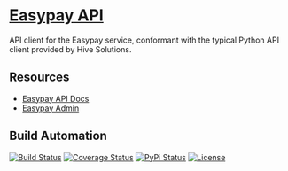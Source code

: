 # [Easypay API](http://easypay-api.hive.pt)

API client for the Easypay service, conformant with the typical Python API client provided by Hive Solutions.

## Resources

- [Easypay API Docs](https://docs.easypay.pt/)
- [Easypay Admin](https://id.easypay.pt/)

## Build Automation

[![Build Status](https://github.com/hivesolutions/easypay-api/workflows/Main%20Workflow/badge.svg)](https://github.com/hivesolutions/easypay-api/actions)
[![Coverage Status](https://coveralls.io/repos/hivesolutions/easypay-api/badge.svg?branch=master)](https://coveralls.io/r/hivesolutions/easypay-api?branch=master)
[![PyPi Status](https://img.shields.io/pypi/v/easypay-api.svg)](https://pypi.python.org/pypi/easypay-api)
[![License](https://img.shields.io/badge/license-Apache%202.0-blue.svg)](https://www.apache.org/licenses/)
